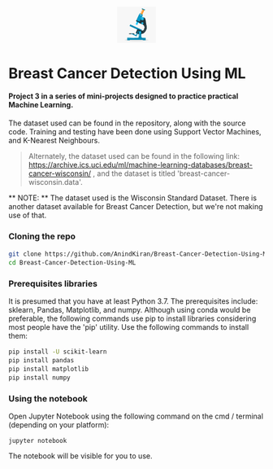 <div align="center">
<img src = "https://github.com/AnindKiran/Breast-Cancer-Detection-Using-ML/blob/master/mscope.png" width = "15%" height = "15%">
</div>


# Breast Cancer Detection Using ML

#### Project 3 in a series of mini-projects designed to practice practical Machine Learning.

The dataset used can be found in the repository, along with the source code. Training and testing have been done using Support Vector Machines, and K-Nearest Neighbours. 

> Alternately, the dataset used can be found in the following link: <a> https://archive.ics.uci.edu/ml/machine-learning-databases/breast-cancer-wisconsin/ </a>, and the dataset is titled 'breast-cancer-wisconsin.data'.  

** NOTE: ** The dataset used is the Wisconsin Standard Dataset. There is another dataset available for Breast Cancer Detection, but we're not making use of that. 



### Cloning the repo
```sh
git clone https://github.com/AnindKiran/Breast-Cancer-Detection-Using-ML
cd Breast-Cancer-Detection-Using-ML
```

### Prerequisites libraries

It is presumed that you have at least Python 3.7. 
The prerequisites include: sklearn, Pandas, Matplotlib, and numpy. Although using conda would be preferable, the following commands use pip to install libraries considering most people have the 'pip' utility. Use the following commands to install them: 
```sh
pip install -U scikit-learn
pip install pandas
pip install matplotlib
pip install numpy
```

### Using the notebook
Open Jupyter Notebook using the following command on the cmd / terminal (depending on your platform): 
```
jupyter notebook
```

The notebook will be visible for you to use. 

